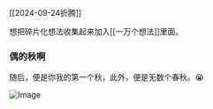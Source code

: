 [[2024-09-24折腾]]

想把碎片化想法收集起来加入[[一万个想法]]里面。

### 偶的秋啊
随后，便是你我的第一个秋，此外，便是无数个春秋。😭

<img src="http://c.zhzhzh.fun/d/123%E4%BA%91%E7%9B%98/%E5%9B%BE%E7%89%87/1727154156547.jpg?sign=98h8TbGy1Ony7MUk-ZPssviPFCzavNZa5bc8P3uFONY=:0" alt="Image" style="max-width: 100%; height: auto;">